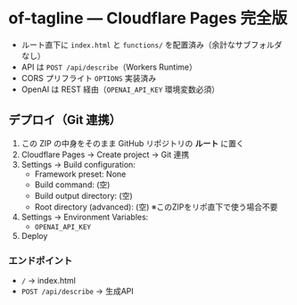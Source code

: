 # of-tagline — Cloudflare Pages 完全版

- ルート直下に `index.html` と `functions/` を配置済み（余計なサブフォルダなし）
- API は `POST /api/describe`（Workers Runtime）
- CORS プリフライト `OPTIONS` 実装済み
- OpenAI は REST 経由（`OPENAI_API_KEY` 環境変数必須）

## デプロイ（Git 連携）
1. この ZIP の中身をそのまま GitHub リポジトリの **ルート** に置く
2. Cloudflare Pages → Create project → Git 連携
3. Settings → Build configuration:
   - Framework preset: None
   - Build command: (空)
   - Build output directory: (空)
   - Root directory (advanced): (空) ※このZIPをリポ直下で使う場合不要
4. Settings → Environment Variables:
   - `OPENAI_API_KEY`
5. Deploy

### エンドポイント
- `/` → index.html
- `POST /api/describe` → 生成API
